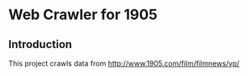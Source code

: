 # Web Crawler for 1905

## Introduction

This project crawls data from http://www.1905.com/film/filmnews/yp/
